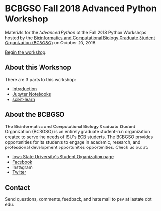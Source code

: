 # BCBGSO Fall 2018 Advanced Python Workshop

Materials for the *Advanced Python* of the Fall 2018 Python Workshops hosted by the [Bioinformatics and Computational Biology Graduate Student Organization (BCBGSO)][bcbgso-stuorg] on October 20, 2018.  

[Begin the workshop](https://nbviewer.jupyter.org/github/pommevilla/bcb.fall2018.advanced.python/blob/master/lessons/advanced.python.1.ipynb).

## About this Workshop

There are 3 parts to this workshop:

* [Introduction](lessons/advanced.python.1.ipynb) 
* [Jupyter Notebooks](lessons/advanced.python.2.ipynb)
* [scikit-learn](lessons/advanced.python.4.ipynb)


## About the BCBGSO

The Bioinformatics and Computational Biology Graduate Student Organization (BCBGSO) is an entirely graduate student-run organization created to serve the needs of ISU's BCB students.  The BCBGSO provides opportunities for its students to engage in academic, research, and professional development opportunities opportunities.  Check us out at:

* [Iowa State University's Student Organization page][bcbgso-stuorg]
* [Facebook](https://www.facebook.com/ISUBCBGSO/)
* [Instagram](https://www.instagram.com/official_bcb_gso/)
* [Twitter](https://twitter.com/bcbiastate)

## Contact

Send questions, comments, feedback, and hate mail to pev at iastate dot edu.

[bcbgso-stuorg]: https://www.stuorg.iastate.edu/site/bcbgso
